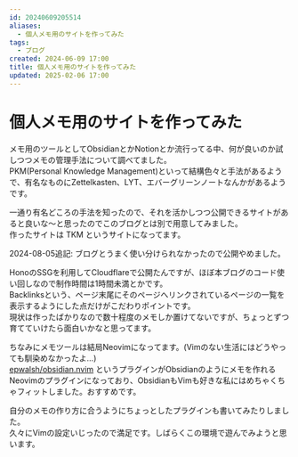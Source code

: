 ```yaml
---
id: 20240609205514
aliases:
  - 個人メモ用のサイトを作ってみた
tags:
  - ブログ
created: 2024-06-09 17:00
title: 個人メモ用のサイトを作ってみた
updated: 2025-02-06 17:00
---
```


# 個人メモ用のサイトを作ってみた

メモ用のツールとしてObsidianとかNotionとか流行ってる中、何が良いのか試しつつメモの管理手法について調べてました。  
PKM(Personal Knowledge Management)といって結構色々と手法があるようで、有名なものにZettelkasten、LYT、エバーグリーンノートなんかがあるようです。

一通り有名どころの手法を知ったので、それを活かしつつ公開できるサイトがあると良いな〜と思ったのでこのブログとは別で用意してみました。  
作ったサイトは TKM というサイトになってます。

2024-08-05追記: ブログとうまく使い分けられなかったので公開やめました。

HonoのSSGを利用してCloudflareで公開たんですが、ほぼ本ブログのコード使い回しなので制作時間は1時間未満とかです。  
Backlinksという、ページ末尾にそのページへリンクされているページの一覧を表示するようにした点だけがこだわりポイントです。  
現状は作ったばかりなので数十程度のメモしか置けてないですが、ちょっとずつ育てていけたら面白いかなと思ってます。

ちなみにメモツールは結局Neovimになってます。(Vimのない生活にはどうやっても馴染めなかったよ...)  
[epwalsh/obsidian.nvim](https://github.com/epwalsh/obsidian.nvim) というプラグインがObsidianのようにメモを作れるNeovimのプラグインになっており、ObsidianもVimも好きな私にはめちゃくちゃフィットしました。おすすめです。  

自分のメモの作り方に合うようにちょっとしたプラグインも書いてみたりしました。  
久々にVimの設定いじったので満足です。しばらくこの環境で遊んでみようと思います。
